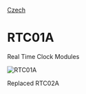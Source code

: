 
[Czech](./README.cs.md)
<!--- module --->
# RTC01A
<!--- Emodule --->

<!--- subtitle --->Real Time Clock Modules<!--- Esubtitle --->

![RTC01A](/doc/img/RTC01A_QRcode.png)

<!--- description --->Replaced RTC02A<!--- Edescription --->
            